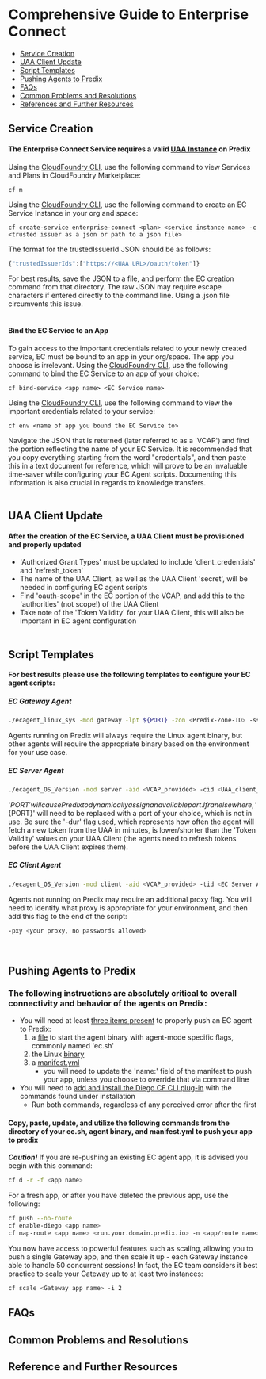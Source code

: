 # Comprehensive Guide to Enterprise Connect

* [Service Creation](#service-creation)
* [UAA Client Update](#uaa-client-update)
* [Script Templates](#script-templates) 
* [Pushing Agents to Predix](#pushing-agents-to-predix) 
* [FAQs](#faqs) 
* [Common Problems and Resolutions](#common-problems-and-resolutions) 
* [References and Further Resources](#references-and-further-resources)

## Service Creation
#### The Enterprise Connect Service requires a valid [UAA Instance](https://www.predix.io/services/service.html?id=1172) on Predix
Using the [CloudFoundry CLI](https://docs.cloudfoundry.org/cf-cli/install-go-cli.html), use the following command to view Services and Plans in CloudFoundry Marketplace:
```
cf m
```
Using the [CloudFoundry CLI](https://docs.cloudfoundry.org/cf-cli/install-go-cli.html), use the following command to create an EC Service Instance in your org and space:
```
cf create-service enterprise-connect <plan> <service instance name> -c <trusted issuer as a json or path to a json file>
```
The format for the trustedIssuerId JSON should be as follows:
```javascript
{"trustedIssuerIds":["https://<UAA URL>/oauth/token"]}
```
For best results, save the JSON to a file, and perform the EC creation command from that directory. The raw JSON may require escape characters if entered directly to the command line. Using a .json file circumvents this issue.</br></br>
#### Bind the EC Service to an App
To gain access to the important credentials related to your newly created service, EC must be bound to an app in your org/space. The app you choose is irrelevant. Using the [CloudFoundry CLI](https://docs.cloudfoundry.org/cf-cli/install-go-cli.html), use the following command to bind the EC Service to an app of your choice:
```
cf bind-service <app name> <EC Service name>
```
Using the [CloudFoundry CLI](https://docs.cloudfoundry.org/cf-cli/install-go-cli.html), use the following command to view the important credentials related to your service:
```
cf env <name of app you bound the EC Service to>
```
Navigate the JSON that is returned (later referred to as a 'VCAP') and find the portion reflecting the name of your EC Service. It is recommended that you copy everything starting from the word "credentials", and then paste this in a text document for reference, which will prove to be an invaluable time-saver while configuring your EC Agent scripts. Documenting this information is also crucial in regards to knowledge transfers.</br></br>
## UAA Client Update
#### After the creation of the EC Service, a UAA Client must be provisioned and properly updated 
- 'Authorized Grant Types' must be updated to include 'client_credentials' and 'refresh_token'
- The name of the UAA Client, as well as the UAA Client 'secret', will be needed in configuring EC agent scripts
- Find 'oauth-scope' in the EC portion of the VCAP, and add this to the 'authorities' (not scope!) of the UAA Client 
- Take note of the 'Token Validity' for your UAA Client, this will also be important in EC agent configuration
</br></br>
## Script Templates
#### For best results please use the following templates to configure your EC agent scripts:
##### EC Gateway Agent
```bash
./ecagent_linux_sys -mod gateway -lpt ${PORT} -zon <Predix-Zone-ID> -sst <EC-Service-URI> -tkn <admin-token> -dbg
```
Agents running on Predix will always require the Linux agent binary, but other agents will require the appropriate binary based on the environment for your use case.
##### EC Server Agent
```bash
./ecagent_OS_Version -mod server -aid <VCAP_provided> -cid <UAA_client_name> -csc <UAA_client_Secret> -dur 1200 -zon <Predix-Zone-ID> -sst <EC-Service-URI> -hst wss://<Predix_Gateway_App_URL>/agent -oa2 https://<predixUAA_URL>/oauth/token -rht <IP of data source> -rpt 5432 -dbg -hca ${PORT}
```
'${PORT}' will cause Predix to dynamically assign an available port. If ran elsewhere, '${PORT}' will need to be replaced with a port of your choice, which is not in use. Be sure the '-dur' flag used, which represents how often the agent will fetch a new token from the UAA in minutes, is lower/shorter than the 'Token Validity' values on your UAA Client (the agents need to refresh tokens before the UAA Client expires them).
##### EC Client Agent
```bash
./ecagent_OS_Version -mod client -aid <VCAP_provided> -tid <EC Server Agent '-aid'> -cid <UAA_client_name> -csc <UAA_client_Secret> -dur 1200 -hst wss://<Predix_Gateway_App_URL>/agent -oa2 https://<predixUAA_URL>/oauth/token -lpt <Defined_by_You> -dbg
```
Agents not running on Predix may require an additional proxy flag. You will need to identify what proxy is appropriate for your environment, and then add this flag to the end of the script:
```bash
-pxy <your proxy, no passwords allowed>
```
</br>

## Pushing Agents to Predix
### The following instructions are absolutely critical to overall connectivity and behavior of the agents on Predix:
- You will need at least <a href="https://github.com/Enterprise-connect/ec-agent-cf-push-sample/tree/dist" target="_blank">three items present</a> to properly push an EC agent to Predix:
    1. a [file](https://github.com/Enterprise-connect/ec-agent-cf-push-sample/blob/dist/ec.sh) to start the agent binary with agent-mode specific flags, commonly named 'ec.sh'
    2. the Linux [binary](https://github.com/Enterprise-connect/ec-sdk/blob/dist/dist/ecagent_linux_sys.tar.gz)
    3. a [manifest.yml](https://github.com/Enterprise-connect/ec-agent-cf-push-sample/blob/dist/manifest.yml)
        - you will need to update the 'name:' field of the manifest to push your app, unless you choose to override that via command line
- You will need to [add and install the Diego CF CLI plug-in](https://github.com/cloudfoundry-incubator/Diego-Enabler) with the commands found under installation
    - Run both commands, regardless of any perceived error after the first
#### Copy, paste, update, and utilize the following commands from the directory of your ec.sh, agent binary, and manifest.yml to push your app to predix
***Caution!*** If you are re-pushing an existing EC agent app, it is advised you begin with this command:
```bash
cf d -r -f <app name>
```
For a fresh app, or after you have deleted the previous app, use the following:
```bash
cf push --no-route 
cf enable-diego <app name>
cf map-route <app name> <run.your.domain.predix.io> -n <app/route name>
```
You now have access to powerful features such as scaling, allowing you to push a single Gateway app, and then scale it up - each Gateway instance able to handle 50 concurrent sessions! In fact, the EC team considers it best practice to scale your Gateway up to at least two instances:
```bash
cf scale <Gateway app name> -i 2
```
    
## FAQs


## Common Problems and Resolutions

## Reference and Further Resources